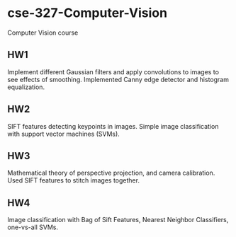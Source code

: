 # cse-327-Computer-Vision
Computer Vision course

## HW1
Implement different Gaussian filters and apply convolutions to images to see effects of smoothing. Implemented Canny edge detector and histogram equalization.

## HW2
SIFT features detecting keypoints in images. Simple image classification with support vector machines (SVMs).

## HW3
Mathematical theory of perspective projection, and camera calibration. Used SIFT features to stitch images together.

## HW4
Image classification with Bag of Sift Features, Nearest Neighbor Classifiers, one-vs-all SVMs.
